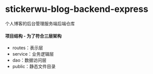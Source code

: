 # stickerwu-blog-backend-express
个人博客的后台管理服务端后端仓库

#### 项目结构 - 为了符合三层架构

- routes：表示层
- service：业务逻辑层
- dao：数据访问层
- public：静态文件目录
